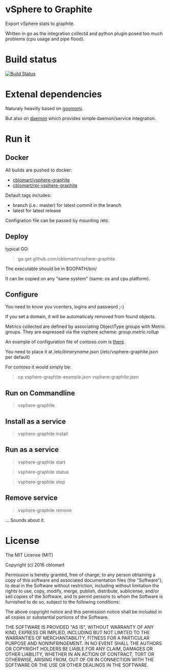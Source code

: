 # vSphere to Graphite

Export vSphere stats to graphite.

Written in go as the integration collectd and python plugin posed too much problems (cpu usage and pipe flood).

# Build status

[![Build Status](https://travis-ci.org/cblomart/vsphere-graphite.svg?branch=master)](https://travis-ci.org/cblomart/vsphere-graphite)

# Extenal dependencies

Naturaly heavilly based on [govmomi](https://github.com/vmware/govmomi).

But also on [daemon](github.com/takama/daemon) which provides simple daemon/service integration.

# Run it

## Docker

All builds are pushed to docker:
  - [cblomart/vsphere-graphite](https://hub.docker.com/r/cblomart/vsphere-graphite/)
  - [cblomart/rpi-vsphere-graphite](https://hub.docker.com/r/cblomart/rpi-vsphere-graphite/)

Default tags includes:
  - branch (i.e.: master) for latest commit in the branch
  - latest for latest release

Configration file can be passed by mounting /etc.

## Deploy

typical GO:

  > go get github.com/cblomart/vsphere-graphite
  
  
The executable should be in $GOPATH/bin/

It can be copied on any "same system" (same: os and cpu platform).

## Configure

You need to know you vcenters, logins and password ;-)

If you set a domain, it will be automaticaly removed from found objects.

Metrics collected are defined by associating ObjectType groups with Metric groups.
They are expressed via the vsphere scheme: *group*.*metric*.*rollup*

An example of configuration file of contoso.com is [there](./vsphere-graphite-example.json).

You need to place it at /etc/*binaryname*.json (/etc/vsphere-graphite.json per default)

For contoso it would simply be:

  > cp vsphere-graphite-example.json vsphere-graphite.json

## Run on Commandline

  > vsphere-graphite
  
## Install as a service

  > vsphere-graphite install
  
## Run as a service

  > vsphere-graphite start
  
  > vsphere-graphite status
  
  > vsphere-graphite stop
  
## Remove service

  > vsphere-graphite remove
  
... Sounds about it.

# License


The MIT License (MIT)

Copyright (c) 2016 cblomart

Permission is hereby granted, free of charge, to any person obtaining a copy of this software and associated documentation files (the "Software"), to deal in the Software without restriction, including without limitation the rights to use, copy, modify, merge, publish, distribute, sublicense, and/or sell copies of the Software, and to permit persons to whom the Software is furnished to do so, subject to the following conditions:

The above copyright notice and this permission notice shall be included in all copies or substantial portions of the Software.

THE SOFTWARE IS PROVIDED "AS IS", WITHOUT WARRANTY OF ANY KIND, EXPRESS OR IMPLIED, INCLUDING BUT NOT LIMITED TO THE WARRANTIES OF MERCHANTABILITY, FITNESS FOR A PARTICULAR PURPOSE AND NONINFRINGEMENT. IN NO EVENT SHALL THE AUTHORS OR COPYRIGHT HOLDERS BE LIABLE FOR ANY CLAIM, DAMAGES OR OTHER LIABILITY, WHETHER IN AN ACTION OF CONTRACT, TORT OR OTHERWISE, ARISING FROM, OUT OF OR IN CONNECTION WITH THE SOFTWARE OR THE USE OR OTHER DEALINGS IN THE SOFTWARE.

 

